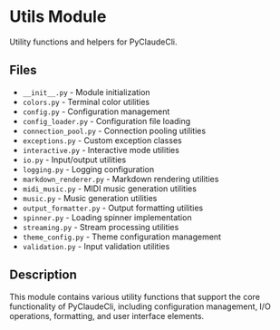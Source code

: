 # Utils Module

Utility functions and helpers for PyClaudeCli.

## Files

- `__init__.py` - Module initialization
- `colors.py` - Terminal color utilities
- `config.py` - Configuration management
- `config_loader.py` - Configuration file loading
- `connection_pool.py` - Connection pooling utilities
- `exceptions.py` - Custom exception classes
- `interactive.py` - Interactive mode utilities
- `io.py` - Input/output utilities
- `logging.py` - Logging configuration
- `markdown_renderer.py` - Markdown rendering utilities
- `midi_music.py` - MIDI music generation utilities
- `music.py` - Music generation utilities
- `output_formatter.py` - Output formatting utilities
- `spinner.py` - Loading spinner implementation
- `streaming.py` - Stream processing utilities
- `theme_config.py` - Theme configuration management
- `validation.py` - Input validation utilities

## Description

This module contains various utility functions that support the core functionality of PyClaudeCli, including configuration management, I/O operations, formatting, and user interface elements.